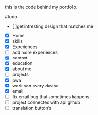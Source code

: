 this is the code behind my portfolio.

#todo

- [ ]get intresting design that matches me
- [x] Home
- [x] skills
- [x] Experiences
- [ ] add more experiences
- [x] contact
- [x] education
- [x] about me
- [ ] projects
- [x] pwa
- [x] work oon every device 
- [x] email
- [ ] fix email bug that sometimes happens
- [ ] project connected with api github
- [ ] translation button's

